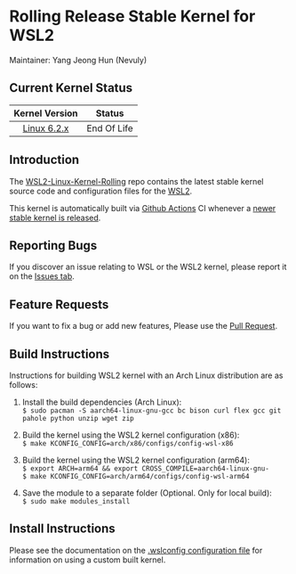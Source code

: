 # Rolling Release Stable Kernel for WSL2

Maintainer: Yang Jeong Hun (Nevuly)

## Current Kernel Status

| Kernel Version | Status |
|:--------------:|:------:|
| [Linux 6.2.x][wsl2-kernel-6.2] | End Of Life |

## Introduction

The [WSL2-Linux-Kernel-Rolling][wsl2-kernel-rolling] repo contains the latest stable kernel source code and
configuration files for the [WSL2][about-wsl2].

This kernel is automatically built via [Github Actions][gh-actions] CI whenever a [newer stable kernel is released][kernel-stable].

## Reporting Bugs

If you discover an issue relating to WSL or the WSL2 kernel, please report it on
the [Issues tab][issue].

## Feature Requests

If you want to fix a bug or add new features, Please use the [Pull Request][pr].

## Build Instructions

Instructions for building WSL2 kernel with an Arch Linux distribution are
as follows:

1. Install the build dependencies (Arch Linux):  
   `$ sudo pacman -S aarch64-linux-gnu-gcc bc bison curl flex gcc git pahole python unzip wget zip`

2. Build the kernel using the WSL2 kernel configuration (x86):  
   `$ make KCONFIG_CONFIG=arch/x86/configs/config-wsl-x86`

3. Build the kernel using the WSL2 kernel configuration (arm64):  
   `$ export ARCH=arm64 && export CROSS_COMPILE=aarch64-linux-gnu-`  
   `$ make KCONFIG_CONFIG=arch/arm64/configs/config-wsl-arm64`

4. Save the module to a separate folder (Optional. Only for local build):  
   `$ sudo make modules_install`

## Install Instructions

Please see the documentation on the [.wslconfig configuration
file][install-inst] for information on using a custom built kernel.

[wsl2-kernel-6.2]: https://github.com/Nevuly/WSL2-Linux-Kernel-Rolling/tree/wsl-6.2-rolling-eol
[wsl2-kernel-lts]: https://github.com/Nevuly/WSL2-Linux-Kernel-Rolling-LTS/tree/wsl-6.1-lts
[wsl2-kernel-rolling]: https://github.com/Nevuly/WSL2-Linux-Kernel-Rolling
[about-wsl2]: https://docs.microsoft.com/en-us/windows/wsl/about#what-is-wsl-2
[gh-actions]: https://github.com/Nevuly/WSL2-Linux-Kernel-Rolling/actions
[kernel-stable]: https://git.kernel.org/pub/scm/linux/kernel/git/stable/linux.git/log/?h=linux-6.2.y
[issue]: https://github.com/Nevuly/WSL2-Linux-Kernel-Rolling/issues
[pr]: https://github.com/Nevuly/WSL2-Linux-Kernel-Rolling/pulls
[install-inst]: https://docs.microsoft.com/en-us/windows/wsl/wsl-config#configure-global-options-with-wslconfig
